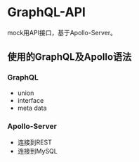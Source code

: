 # GraphQL-API

mock用API接口，基于Apollo-Server。

## 使用的GraphQL及Apollo语法

### GraphQL

- union
- interface
- meta data

### Apollo-Server

- 连接到REST
- 连接到MySQL
